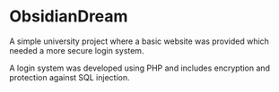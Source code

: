 # ObsidianDream

A simple university project where a basic website was provided which needed a more secure login system.

A login system was developed using PHP and includes encryption and protection against SQL injection.
